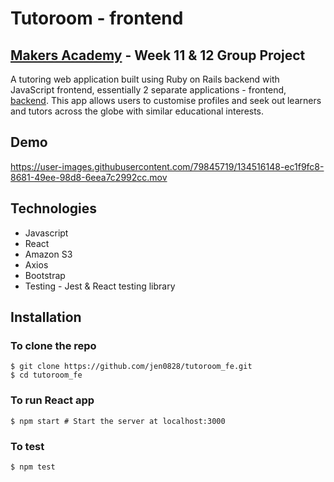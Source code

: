 # Tutoroom - frontend
## [Makers Academy](http://www.makersacademy.com) - Week 11 & 12 Group Project

A tutoring web application built using Ruby on Rails backend with JavaScript frontend, essentially 2 separate applications - frontend, [backend](https://github.com/jen0828/tutoroom_be). This app allows users to customise profiles and seek out learners and tutors across the globe with similar educational interests.

## Demo 
https://user-images.githubusercontent.com/79845719/134516148-ec1f9fc8-8681-49ee-98d8-6eea7c2992cc.mov

## Technologies
* Javascript
* React
* Amazon S3
* Axios
* Bootstrap
* Testing - Jest & React testing library


## Installation
### To clone the repo
```shell
$ git clone https://github.com/jen0828/tutoroom_fe.git
$ cd tutoroom_fe
```

### To run React app
``` shell
$ npm start # Start the server at localhost:3000
```

### To test 
```shell
$ npm test
```
